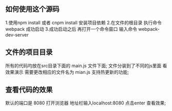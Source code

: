 ## 如何使用这个源码
1.使用npm install 或者  cnpm install  安装项目依赖
2.在文件的根目录  执行命令 webpack 成功启动
3.成功启动之后 再打开一个命令窗口 输入命令 webpack-dev-server

## 文件的项目目录
 所有的代码均放在src目录下面的 main.js 文件下面;
 文件分装到了不同的js里面 看效果演示 需要更改相应的文件名为 mian.js 
 支持热更新的功能;

## 查看代码的效果
默认的端口是 8080
打开浏览器  地址栏输入localhost:8080  点击enter 查看效果;


